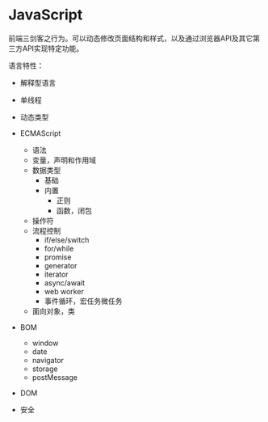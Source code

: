 # JavaScript

前端三剑客之行为。可以动态修改页面结构和样式，以及通过浏览器API及其它第三方API实现特定功能。

语言特性：

* 解释型语言
* 单线程
* 动态类型

* ECMAScript
  * 语法
  * 变量，声明和作用域
  * 数据类型
    * 基础
    * 内置
      * 正则
      * 函数，闭包
  * 操作符
  * 流程控制
    * if/else/switch
    * for/while
    * promise
    * generator
    * iterator
    * async/await
    * web worker
    * 事件循环，宏任务微任务
  * 面向对象，类
* BOM
  * window
  * date
  * navigator
  * storage
  * postMessage
* DOM
* 安全
